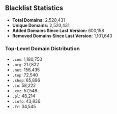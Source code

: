 ## Blacklist Statistics

- **Total Domains:** 2,520,431
- **Unique Domains:** 2,520,431
- **Added Domains Since Last Version:** 600,158
- **Removed Domains Since Last Version:** 1,101,643

### Top-Level Domain Distribution

-  `.com`: 1,180,750
-  `.org`: 217,822
-  `.net`: 156,435
-  `.top`: 72,540
-  `.shop`: 65,896
-  `.io`: 58,222
-  `.xyz`: 57,548
-  `.pl`: 48,214
-  `.info`: 43,836
-  `.fr`: 34,545
